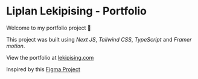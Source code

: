 # Liplan Lekipising - Portfolio

Welcome to my portfolio project 👋

This project was built using *Next JS*, *Tailwind CSS*, *TypeScript* and *Framer motion*.

View the portfolio at [lekipising.com](https://lekipising.com)


Inspired by this [Figma Project](https://www.figma.com/file/B4tWUAi7mBTWZdR0wWB9Oi/Portfolio-for-Developers?type=design&node-id=0%3A1&t=aNHvHZhiOyfYqyul-1)
